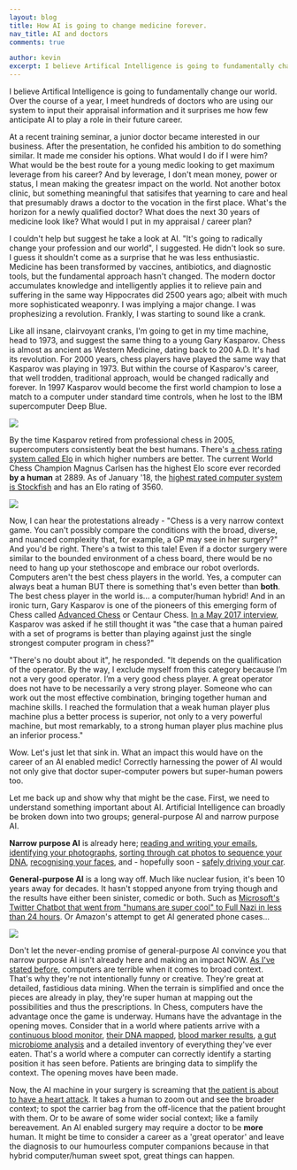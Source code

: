 ```yaml
---
layout: blog
title: How AI is going to change medicine forever.
nav_title: AI and doctors
comments: true

author: kevin
excerpt: I believe Artifical Intelligence is going to fundamentally change our world. Over the course of a year, I meet hundreds of doctors who are using our system to input their appraisal information and it surprises me how few anticipate AI to play a role in their future career.
---
```


I believe Artifical Intelligence is going to fundamentally change our world. Over the course of a year, I meet hundreds of doctors who are using our system to input their appraisal information and it surprises me how few anticipate AI to play a role in their future career.

At a recent training seminar, a junior doctor  became interested in our business. After the presentation, he confided his ambition to do something similar. It made me consider his options. What would I do if I were him?  What would be the best route for a young medic looking to get maximum leverage from his career? And by leverage, I don't mean money, power or status, I mean making the greatesr impact on the world. Not another botox clinic, but something meaningful that satisifes that yearning to care and heal that presumably draws a doctor to the vocation in the first place. What's the horizon for a newly qualified doctor? What does the next 30 years of medicine look like? What would I put in my appraisal / career plan?
 
I couldn't help but suggest he take a look at AI. "It's going to radically change your profession and our world", I suggested. He didn't look so sure. I guess it shouldn't come as a surprise that he was less enthusiastic.  Medicine has been transformed by vaccines, antibiotics, and diagnostic tools, but the fundamental approach hasn't changed. The modern doctor accumulates knowledge and intelligently applies it to relieve pain and suffering in the same way Hippocrates did 2500 years ago; albeit with much more sophisticated weaponry.  I was implying a major change. I was prophesizing a revolution. Frankly, I was starting to sound like a crank.
 
Like all insane, clairvoyant cranks, I'm going to get in my time machine, head to 1973, and suggest the same thing to a young Gary Kasparov.  Chess is almost as ancient as Western Medicine, dating back to 200 A.D.  It's had its revolution.  For 2000 years, chess players have played the same way that Kasparov was playing in 1973. But within the course of Kasparov's career, that well trodden, traditional approach,  would be changed radically and forever. In 1997 Kasparov would become the first world champion to lose a match to a computer under standard time controls, when he lost to the IBM supercomputer Deep Blue.
 
<div class='row'>
  <div class='col-sm-6 thumbnail'>
    <img src='https://upload.wikimedia.org/wikipedia/commons/3/31/Kasparov-2.jpg'/>
  </div>
</div>
  
By the time Kasparov retired from professional chess in 2005, supercomputers consistently beat the best humans. There's [a chess rating system called Elo](https://en.wikipedia.org/wiki/Elo_rating_system) in which higher numbers are better. The current World Chess Champion Magnus Carlsen has the highest Elo score ever recorded **by a human** at 2889. As of January '18, the [highest rated computer system is Stockfish](http://www.computerchess.org.uk/ccrl/404/) and has an Elo rating of 3560.

<div class='row'>
  <div class='col-sm-6 thumbnail'>
    <img src='https://upload.wikimedia.org/wikipedia/commons/5/5a/Magnus_Carlsen_Tata_Steel_2013.jpg'/>
  </div>
</div> 
 
Now, I can hear the protestations already - "Chess is a very narrow context game. You can't possibly compare  the conditions with the broad, diverse, and nuanced complexity that, for example, a GP may see in her surgery?" And you'd be right. There's a twist to this tale! Even if a doctor surgery were similar to the bounded environment of a chess board, there would be no need to hang up your stethoscope and embrace our robot overlords. Computers aren't the best chess players in the world. Yes, a computer can always beat a human BUT there is something that's even better than **both**. The best chess player in the world is... a computer/human hybrid! And in an ironic turn, Gary Kasparov is one of the pioneers of this emerging form of Chess called [Advanced Chess](https://en.wikipedia.org/wiki/Advanced_Chess) or Centaur Chess. [In a May 2017 interview](https://medium.com/conversations-with-tyler/garry-kasparov-tyler-cowen-chess-iq-ai-putin-3bf28baf4dba), Kasparov was asked if he still thought it was "the case that a human paired with a set of programs is better than playing against just the single strongest computer program in chess?"

"There's no doubt about it", he responded. "It depends on the qualification of the operator. By the way, I exclude myself from this category because I’m not a very good operator. I’m a very good chess player. A great operator does not have to be necessarily a very strong player. Someone who can work out the most effective combination, bringing together human and machine skills. I reached the formulation that a weak human player plus machine plus a better process is superior, not only to a very powerful machine, but most remarkably, to a strong human player plus machine plus an inferior process."

Wow. Let's just let that sink in. What an impact this would have on the career of an AI enabled medic! Correctly harnessing the power of AI would not only give that doctor super-computer powers but super-human powers too. 
  
  Let me back up and show why that might be the case. First, we need to understand something important about AI. Artificial Intelligence can broadly be broken down into two groups; general-purpose AI and narrow purpose AI. 
  
  **Narrow purpose AI** is already here; [reading and writing your emails](https://mashable.com/2017/01/11/inbox-smart-replies-adoption/#UJ3bVnHalkqu), [identifying your photographs](https://www.clarifai.com/), [sorting through cat photos to sequence your DNA](https://www.theatlantic.com/science/archive/2017/12/google-deepvariant-dna/547634/), [recognising your faces](https://trueface.ai/),  and - hopefully soon - [safely driving your car](https://comma.ai/).
  
  **General-purpose AI** is a long way off. Much like nuclear fusion, it's been 10 years away for decades. It hasn't stopped anyone from trying though and the results have either been sinister, comedic or both. Such as [Microsoft's Twitter Chatbot that went from "humans are super cool" to Full Nazi in less than 24 hours](https://www.entrepreneur.com/slideshow/289621#7). Or Amazon's attempt to get AI generated phone cases...
  
<div class='row'>
  <div class='col-xs-12 thumbnail'>
    <img src='https://static.boredpanda.com/blog/wp-content/uploads/2017/07/funny-amazon-ai-designed-phone-cases-fail-35-59676e98a8787__700.jpg'/>
  </div>
</div>
    
  Don't let the never-ending promise of general-purpose AI convince you that narrow purpose AI isn't already here and making an impact NOW. [As I've stated before](/blog/kevin/2015/12/03/turning-off-the-targeting-computer.html), computers are terrible when it comes to broad context. That's why they're not intentionally funny or creative. They're great at detailed, fastidious data mining. When the terrain is simplified and once the pieces are already in play, they're super human at mapping out the possibilities and thus the prescriptions. In Chess, computers have the advantage once the game is underway. Humans have the advantage in the opening moves. Consider that in a world where patients arrive with a [continuous blood monitor](https://www.freestylelibre.co.uk/libre/), [their DNA mapped](https://www.23andme.com/en-gb/), [blood marker results](https://thriva.co/), [a gut microbiome analysis](http://www.biome-oxford.com/) and a detailed inventory of everything they've ever eaten. That's a world where a computer can correctly identify a starting position it has seen before. Patients are bringing data to simplify the context. The opening moves have been made.
 
 Now, the AI machine in your surgery is screaming that [the patient is about to have a heart attack](https://www.livescience.com/61812-google-retinal-eye-scan-heart-attack.html). It takes a human to zoom out and see the broader context; to spot the carrier bag from the off-licence that the patient brought with them. Or to be aware of some wider social context; like a family bereavement. An AI enabled surgery may require a doctor to be **more** human. It might be time to consider a career as a 'great operator' and leave the diagnosis to our humourless computer companions because in that hybrid computer/human sweet spot, great things can happen.
  
  
